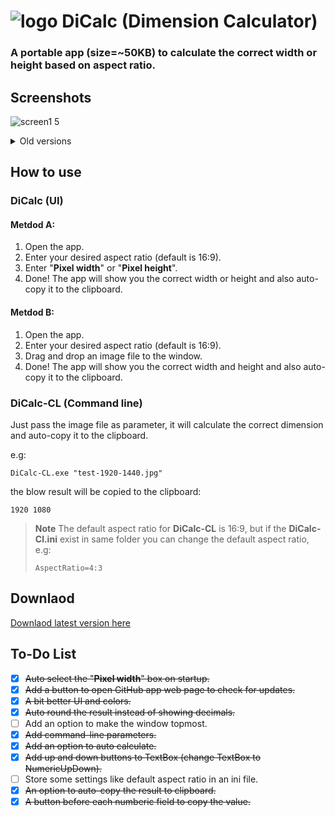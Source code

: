 # ![logo](https://github.com/amymor/DiCalc-Dimension-Calculator/assets/54497554/d3e5c2d8-777d-4d36-bb14-ef0417881958) DiCalc (Dimension Calculator)
### A portable app (size=~50KB) to calculate the correct width or height based on aspect ratio. 

## Screenshots
![screen1 5](https://github.com/amymor/DiCalc-Dimension-Calculator/assets/54497554/93c5f10c-13b9-4700-903c-9ed847718236)


<details><summary>Old versions</summary>

### v1.2-v1.4
![screen1 4](https://github.com/amymor/DiCalc-Dimension-Calculator/assets/54497554/508f2c14-a302-4f91-a98e-a0946efbad88)
### v1.1
![screenv1 1](https://github.com/amymor/DiCalc-Dimension-Calculator/assets/54497554/b9c4a6df-c706-4e3c-8469-befd830bcbee)
### v1.0
![screenv1 0](https://github.com/amymor/DiCalc-Dimension-Calculator/assets/54497554/7e0735c1-c4d7-417e-b0d1-f6553df0f16f)

  
</details>

## How to use
### DiCalc (UI)
#### Metdod A:
1. Open the app.
2. Enter your desired aspect ratio (default is 16:9).
3. Enter "**Pixel width**" or "**Pixel height**".
4. Done! The app will show you the correct width or height and also auto-copy it to the clipboard.
#### Metdod B:
1. Open the app.
2. Enter your desired aspect ratio (default is 16:9).
3. Drag and drop an image file to the window.
5. Done! The app will show you the correct width and height and also auto-copy it to the clipboard.

### DiCalc-CL (Command line)
Just pass the image file as parameter, it will calculate the correct dimension and auto-copy it to the clipboard.

e.g:

`DiCalc-CL.exe "test-1920-1440.jpg"`

the blow result will be copied to the clipboard:

`1920 1080`
> **Note**
> The default aspect ratio for **DiCalc-CL** is 16:9, but if the **DiCalc-Cl.ini** exist in same folder you can change the default aspect ratio, e.g:
> 
> `AspectRatio=4:3`


## Downlaod
[Downlaod latest version here](https://github.com/amymor/DiCalc-Dimension-Calculator/releases/latest)

## To-Do List
- [x] ~~Auto select the "**Pixel width**" box on startup.~~
- [x] ~~Add a button to open GitHub app web page to check for updates.~~
- [x] ~~A bit better UI and colors.~~
- [x] ~~Auto round the result instead of showing decimals.~~
- [ ] Add an option to make the window topmost.
- [x] ~~Add command-line parameters.~~
- [x] ~~Add an option to auto calculate.~~
- [x] ~~Add up and down buttons to TextBox (change TextBox to NumericUpDown).~~
- [ ] Store some settings like default aspect ratio in an ini file.
- [x] ~~An option to auto-copy the result to clipboard.~~
- [x] ~~A button before each numberic field to copy the value.~~
